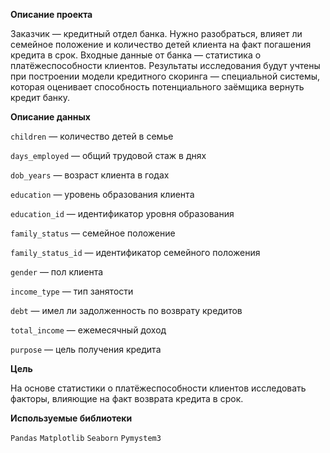 **Описание проекта**

Заказчик — кредитный отдел банка. Нужно разобраться, влияет ли семейное положение и количество детей клиента на факт погашения кредита в срок. Входные данные от банка — статистика о платёжеспособности клиентов.
Результаты исследования будут учтены при построении модели кредитного скоринга — специальной системы, которая оценивает способность потенциального заёмщика вернуть кредит банку.

**Описание данных**

```children``` — количество детей в семье

```days_employed``` — общий трудовой стаж в днях

```dob_years``` — возраст клиента в годах

```education``` — уровень образования клиента

```education_id``` — идентификатор уровня образования

```family_status``` — семейное положение

```family_status_id``` — идентификатор семейного положения

```gender``` — пол клиента

```income_type``` — тип занятости

```debt``` — имел ли задолженность по возврату кредитов

```total_income``` — ежемесячный доход

```purpose``` — цель получения кредита

**Цель**

На основе статистики о платёжеспособности клиентов исследовать факторы, влияющие на факт возврата кредита в срок.

**Используемые библиотеки**

```Pandas```  ```Matplotlib```  ```Seaborn```  ```Pymystem3```
